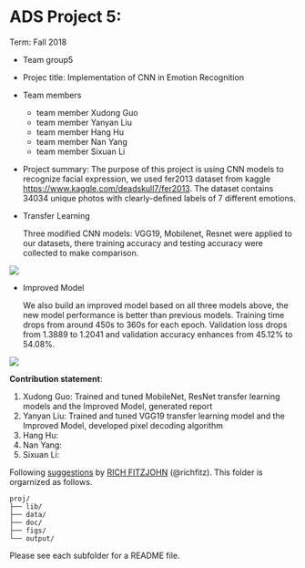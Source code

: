 # ADS Project 5: 

Term: Fall 2018

+ Team group5
+ Projec title: Implementation of CNN in Emotion Recognition
+ Team members
	+ team member Xudong Guo
	+ team member Yanyan Liu
	+ team member Hang Hu
	+ team member Nan Yang
	+ team member Sixuan Li
+ Project summary: The purpose of this project is using CNN models to recognize facial expression, we used fer2013 dataset from kaggle https://www.kaggle.com/deadskull7/fer2013. The dataset contains 34034 unique photos with clearly-defined labels of 7 different emotions.

+ Transfer Learning

	Three modified CNN models: VGG19, Mobilenet, Resnet were applied to our datasets, there training accuracy and testing accuracy were collected to make comparison.

![](https://github.com/TZstatsADS/fall2019-proj5-sec2--proj5-grp5/blob/master/figs/transfer%20learning.jpg)

+ Improved Model

	We also build an improved model based on all three models above, the new model performance is better than previous models.
Training time drops from around 450s to 360s for each epoch. Validation loss drops from 1.3889 to 1.2041 and validation accuracy enhances from 45.12% to 54.08%.

![](https://github.com/TZstatsADS/fall2019-proj5-sec2--proj5-grp5/blob/master/figs/improved%20model.png)
	
**Contribution statement**: 
1. Xudong Guo: Trained and tuned MobileNet, ResNet transfer learning models and the Improved Model, generated report
2. Yanyan Liu: Trained and tuned VGG19 transfer learning model and the Improved Model, developed pixel decoding algorithm
3. Hang Hu:
4. Nan Yang:
5. Sixuan Li:

Following [suggestions](http://nicercode.github.io/blog/2013-04-05-projects/) by [RICH FITZJOHN](http://nicercode.github.io/about/#Team) (@richfitz). This folder is orgarnized as follows.

```
proj/
├── lib/
├── data/
├── doc/
├── figs/
└── output/
```

Please see each subfolder for a README file.

